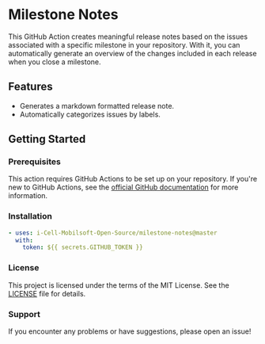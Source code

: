 # Milestone Notes

This GitHub Action creates meaningful release notes based on the issues associated with a specific milestone in your repository. With it, you can automatically generate an overview of the changes included in each release when you close a milestone.

## Features

- Generates a markdown formatted release note.
- Automatically categorizes issues by labels.

## Getting Started

### Prerequisites

This action requires GitHub Actions to be set up on your repository. If you're new to GitHub Actions, see the [official GitHub documentation](https://docs.github.com/en/actions) for more information.

### Installation

```yaml
- uses: i-Cell-Mobilsoft-Open-Source/milestone-notes@master
  with:
    token: ${{ secrets.GITHUB_TOKEN }}
```

### License

This project is licensed under the terms of the MIT License. See the [LICENSE](LICENSE) file for details.

### Support

If you encounter any problems or have suggestions, please open an issue!
